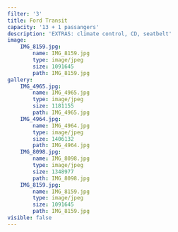 ```yaml
---
filter: '3'
title: Ford Transit
capacity: '13 + 1 passangers'
description: 'EXTRAS: climate control, CD, seatbelt'
image:
    IMG_8159.jpg:
        name: IMG_8159.jpg
        type: image/jpeg
        size: 1091645
        path: IMG_8159.jpg
gallery:
    IMG_4965.jpg:
        name: IMG_4965.jpg
        type: image/jpeg
        size: 1181155
        path: IMG_4965.jpg
    IMG_4964.jpg:
        name: IMG_4964.jpg
        type: image/jpeg
        size: 1406132
        path: IMG_4964.jpg
    IMG_8098.jpg:
        name: IMG_8098.jpg
        type: image/jpeg
        size: 1348977
        path: IMG_8098.jpg
    IMG_8159.jpg:
        name: IMG_8159.jpg
        type: image/jpeg
        size: 1091645
        path: IMG_8159.jpg
visible: false
---
```

